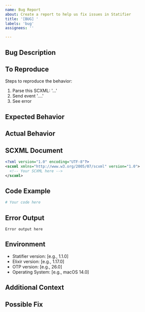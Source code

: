 ```yaml
---
name: Bug Report
about: Create a report to help us fix issues in Statifier
title: '[BUG] '
labels: 'bug'
assignees: ''

---
```


## Bug Description
<!-- A clear and concise description of what the bug is. -->

## To Reproduce

Steps to reproduce the behavior:

1. Parse this SCXML: '...'
2. Send event '....'
3. See error

## Expected Behavior
<!-- A clear and concise description of what you expected to happen. -->

## Actual Behavior
<!-- What actually happened? Include error messages if applicable. -->

## SCXML Document
<!-- If applicable, provide the SCXML document that triggers the issue -->
```xml
<?xml version="1.0" encoding="UTF-8"?>
<scxml xmlns="http://www.w3.org/2005/07/scxml" version="1.0">
  <!-- Your SCXML here -->
</scxml>
```

## Code Example
<!-- Minimal code example to reproduce the issue -->
```elixir
# Your code here
```

## Error Output
<!-- If applicable, paste the full error message/stacktrace -->
```text
Error output here
```

## Environment

- Statifier version: [e.g., 1.1.0]
- Elixir version: [e.g., 1.17.0]
- OTP version: [e.g., 26.0]
- Operating System: [e.g., macOS 14.0]

## Additional Context
<!-- Add any other context about the problem here. -->

## Possible Fix
<!-- If you have suggestions on how to fix the issue, please describe them here. -->
